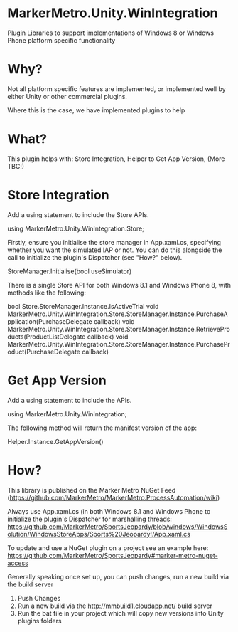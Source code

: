 MarkerMetro.Unity.WinIntegration
================================

Plugin Libraries to support implementations of Windows 8 or Windows Phone platform specific functionality

Why?
================================
Not all platform specific features are implemented, or implemented well by either Unity or other commercial plugins. 

Where this is the case, we have implemented plugins to help


What?
================================
This plugin helps with: Store Integration, Helper to Get App Version, (More TBC!)

# Store Integration

Add a using statement to include the Store APIs.

using MarkerMetro.Unity.WinIntegration.Store;

Firstly, ensure you initialise the store manager in App.xaml.cs, specifying whether you want the simulated IAP or not. You can do this alongside the call to initialize the plugin's Dispatcher (see "How?" below).

StoreManager.Initialise(bool useSimulator)

There is a single Store API for both Windows 8.1 and Windows Phone 8, with methods like the following:

bool Store.StoreManager.Instance.IsActiveTrial
void MarkerMetro.Unity.WinIntegration.Store.StoreManager.Instance.PurchaseApplication(PurchaseDelegate callback)
void MarkerMetro.Unity.WinIntegration.Store.StoreManager.Instance.RetrieveProducts(ProductListDelegate callback)
void MarkerMetro.Unity.WinIntegration.Store.StoreManager.Instance.PurchaseProduct(PurchaseDelegate callback)

# Get App Version

Add a using statement to include the  APIs.

using MarkerMetro.Unity.WinIntegration;

The following method will return the manifest version of the app:

Helper.Instance.GetAppVersion()


How?
================================
This library is published on the Marker Metro NuGet Feed (https://github.com/MarkerMetro/MarkerMetro.ProcessAutomation/wiki)

Always use App.xaml.cs (in both Windows 8.1 and Windows Phone to initialize the plugin's Dispatcher for marshalling threads:
https://github.com/MarkerMetro/SportsJeopardy/blob/windows/WindowsSolution/WindowsStoreApps/Sports%20Jeopardy!/App.xaml.cs

To update and use a NuGet plugin on a project see an example here:
https://github.com/MarkerMetro/SportsJeopardy#marker-metro-nuget-access

Generally speaking once set up, you can push changes, run a new build via the build server

1. Push Changes
2. Run a new build via the http://mmbuild1.cloudapp.net/ build server
3. Run the bat file in your project which will copy new versions into Unity plugins folders
